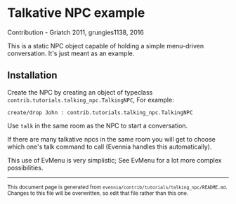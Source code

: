 # Talkative NPC example

Contribution - Griatch 2011, grungies1138, 2016

This is a static NPC object capable of holding a simple menu-driven
conversation. It's just meant as an example.

## Installation

Create the NPC by creating an object of typeclass `contrib.tutorials.talking_npc.TalkingNPC`,
For example:

    create/drop John : contrib.tutorials.talking_npc.TalkingNPC

Use `talk` in the same room as the NPC to start a conversation.

If there are many talkative npcs in the same room you will get to choose which
one's talk command to call (Evennia handles this automatically).

This use of EvMenu is very simplistic; See EvMenu for a lot more complex
possibilities.


----

<small>This document page is generated from `evennia/contrib/tutorials/talking_npc/README.md`. Changes to this
file will be overwritten, so edit that file rather than this one.</small>
